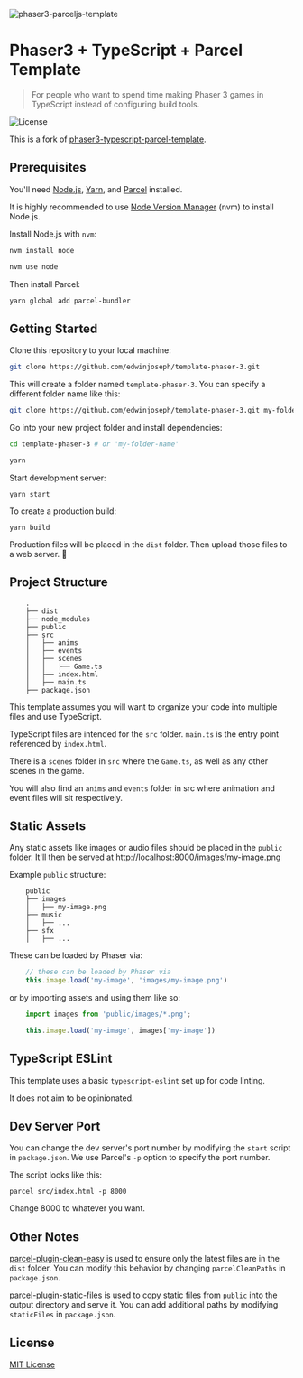 ![phaser3-parceljs-template](https://user-images.githubusercontent.com/2236153/71606463-37a0da80-2b2e-11ea-9b5f-5d26ccc84f91.png)

# Phaser3 + TypeScript + Parcel Template
> For people who want to spend time making Phaser 3 games in TypeScript instead of configuring build tools.

![License](https://img.shields.io/badge/license-MIT-green)

This is a fork of [phaser3-typescript-parcel-template](https://github.com/ourcade/phaser3-typescript-parcel-template).

## Prerequisites

You'll need [Node.js](https://nodejs.org/en/), [Yarn](https://yarnpkg.com/), and [Parcel](https://parceljs.org/) installed.

It is highly recommended to use [Node Version Manager](https://github.com/nvm-sh/nvm) (nvm) to install Node.js.

Install Node.js with `nvm`:

```bash
nvm install node

nvm use node
```

Then install Parcel:

```bash
yarn global add parcel-bundler
```

## Getting Started

Clone this repository to your local machine:

```bash
git clone https://github.com/edwinjoseph/template-phaser-3.git
```

This will create a folder named `template-phaser-3`. You can specify a different folder name like this:

```bash
git clone https://github.com/edwinjoseph/template-phaser-3.git my-folder-name
```

Go into your new project folder and install dependencies:

```bash
cd template-phaser-3 # or 'my-folder-name'

yarn
```

Start development server:

```
yarn start
```

To create a production build:

```
yarn build
```

Production files will be placed in the `dist` folder. Then upload those files to a web server. 🎉

## Project Structure

```
    .
    ├── dist
    ├── node_modules
    ├── public
    ├── src
    │   ├── anims
    │   ├── events
    │   ├── scenes
    │   │   ├── Game.ts
    │   ├── index.html
    │   ├── main.ts
    ├── package.json
```

This template assumes you will want to organize your code into multiple files and use TypeScript.

TypeScript files are intended for the `src` folder. `main.ts` is the entry point referenced by `index.html`.

There is a `scenes` folder in `src` where the `Game.ts`, as well as any other scenes in the game. 

You will also find an `anims` and `events` folder in src where animation and event files will sit respectively.


## Static Assets

Any static assets like images or audio files should be placed in the `public` folder. It'll then be served at http://localhost:8000/images/my-image.png

Example `public` structure:

```
    public
    ├── images
    │   ├── my-image.png
    ├── music
    │   ├── ...
    ├── sfx
    │   ├── ...
```

These can be loaded by Phaser via:
```js
    // these can be loaded by Phaser via
    this.image.load('my-image', 'images/my-image.png')
```
or by importing assets and using them like so:
```js
    import images from 'public/images/*.png';

    this.image.load('my-image', images['my-image'])    
```


## TypeScript ESLint

This template uses a basic `typescript-eslint` set up for code linting.

It does not aim to be opinionated.

## Dev Server Port

You can change the dev server's port number by modifying the `start` script in `package.json`. We use Parcel's `-p` option to specify the port number.

The script looks like this:

```
parcel src/index.html -p 8000
```

Change 8000 to whatever you want.

## Other Notes

[parcel-plugin-clean-easy](https://github.com/lifuzhao100/parcel-plugin-clean-easy) is used to ensure only the latest files are in the `dist` folder. You can modify this behavior by changing `parcelCleanPaths` in `package.json`.

[parcel-plugin-static-files](https://github.com/elwin013/parcel-plugin-static-files-copy#readme) is used to copy static files from `public` into the output directory and serve it. You can add additional paths by modifying `staticFiles` in `package.json`.

## License

[MIT License](https://github.com/edwinjoseph/template-phaser-3/blob/master/LICENSE)
